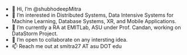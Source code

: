 - 👋 Hi, I’m @shubhodeepMitra
- 👀 I’m interested in Distributed Systems, Data Intensive Systems for Machine Learning, Database Systems, XR, and Mobile Applications.
- 🌱 I’m currently a RA at EMITLab, ASU under Prof. Candan, working on DataStorm Project.
- 💞️ I’m open to collaborate on any intersting idea.
- 📫 Reach me out at smitra27 AT asu DOT edu

<!---
shubhodeepMitra/shubhodeepMitra is a ✨ special ✨ repository because its `README.md` (this file) appears on your GitHub profile.
You can click the Preview link to take a look at your changes.
--->
